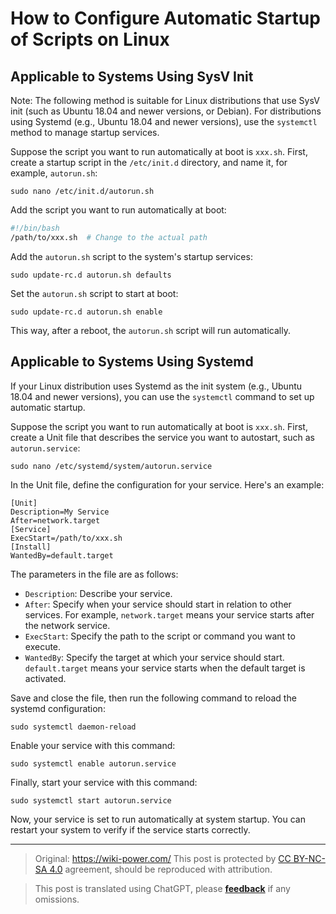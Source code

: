 # How to Configure Automatic Startup of Scripts on Linux

## Applicable to Systems Using SysV Init

Note: The following method is suitable for Linux distributions that use SysV init (such as Ubuntu 18.04 and newer versions, or Debian). For distributions using Systemd (e.g., Ubuntu 18.04 and newer versions), use the `systemctl` method to manage startup services.

Suppose the script you want to run automatically at boot is `xxx.sh`. First, create a startup script in the `/etc/init.d` directory, and name it, for example, `autorun.sh`:

```shell
sudo nano /etc/init.d/autorun.sh
```

Add the script you want to run automatically at boot:

```bash title="autorun.sh"
#!/bin/bash
/path/to/xxx.sh  # Change to the actual path
```

Add the `autorun.sh` script to the system's startup services:

```shell
sudo update-rc.d autorun.sh defaults
```

Set the `autorun.sh` script to start at boot:

```shell
sudo update-rc.d autorun.sh enable
```

This way, after a reboot, the `autorun.sh` script will run automatically.

## Applicable to Systems Using Systemd

If your Linux distribution uses Systemd as the init system (e.g., Ubuntu 18.04 and newer versions), you can use the `systemctl` command to set up automatic startup.

Suppose the script you want to run automatically at boot is `xxx.sh`. First, create a Unit file that describes the service you want to autostart, such as `autorun.service`:

```shell
sudo nano /etc/systemd/system/autorun.service
```

In the Unit file, define the configuration for your service. Here's an example:

```service title="autorun.service"
[Unit]
Description=My Service
After=network.target
[Service]
ExecStart=/path/to/xxx.sh
[Install]
WantedBy=default.target
```

The parameters in the file are as follows:

- `Description`: Describe your service.
- `After`: Specify when your service should start in relation to other services. For example, `network.target` means your service starts after the network service.
- `ExecStart`: Specify the path to the script or command you want to execute.
- `WantedBy`: Specify the target at which your service should start. `default.target` means your service starts when the default target is activated.

Save and close the file, then run the following command to reload the systemd configuration:

```shell
sudo systemctl daemon-reload
```

Enable your service with this command:

```shell
sudo systemctl enable autorun.service
```

Finally, start your service with this command:

```shell
sudo systemctl start autorun.service
```

Now, your service is set to run automatically at system startup. You can restart your system to verify if the service starts correctly.

---

> Original: <https://wiki-power.com/>
> This post is protected by [CC BY-NC-SA 4.0](https://creativecommons.org/licenses/by/4.0/deed.en) agreement, should be reproduced with attribution.

> This post is translated using ChatGPT, please [**feedback**](https://github.com/linyuxuanlin/Wiki_MkDocs/issues/new) if any omissions.